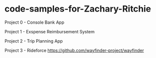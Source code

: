 # code-samples-for-Zachary-Ritchie

Project 0 - Console Bank App

Project 1 - Exspense Reimbursement System

Project 2 - Trip Planning App

Project 3 - Rideforce
https://github.com/wayfinder-project/wayfinder
